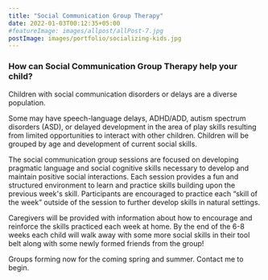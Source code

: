 ```yaml
---
title: "Social Communication Group Therapy"
date: 2022-01-03T00:12:35+05:00
#featureImage: images/allpost/allPost-7.jpg
postImage: images/portfolio/socializing-kids.jpg
---
```


### How can Social Communication Group Therapy help your child?

Children with social communication disorders or delays are a diverse population. 

Some may have speech-language delays, ADHD/ADD, autism spectrum disorders (ASD), or delayed development in the area of play skills resulting from limited opportunities to interact with other children. Children will be grouped by age and development of current social skills. 

The social communication group sessions are focused on developing pragmatic language and social cognitive skills necessary to develop and maintain positive social interactions. Each session provides a fun and structured environment to learn and practice skills building upon the previous week's skill. Participants are encouraged to practice each “skill of the week” outside of the session to further develop skills in natural settings. 

Caregivers will be provided with information about how to encourage and reinforce the skills practiced each week at home. By the end of the 6-8 weeks each child will walk away with some more social skills in their tool belt along with some newly formed friends from the group! 

Groups forming now for the coming spring and summer. Contact me to begin. 

